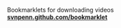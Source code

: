 Bookmarklets for downloading videos  
[**svnpenn.github.com/bookmarklet**](http://svnpenn.github.com/bookmarklet)